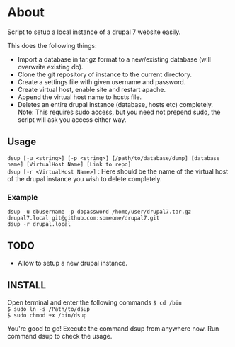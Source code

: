 # About

Script to setup a local instance of a drupal 7 website easily.

This does the following things:

* Import a database in tar.gz format to a new/existing database (will overwrite existing db).
* Clone the git repository of instance to the current directory.
* Create a settings file with given username and password.
* Create virtual host, enable site and restart apache.
* Append the virtual host name to hosts file.
* Deletes an entire drupal instance (database, hosts etc) completely.
Note: This requires sudo access, but you need not prepend sudo, the script will ask you access either way.

## Usage

`dsup [-u <string>] [-p <string>] [/path/to/database/dump] [database name] [VirtualHost Name] [Link to repo]`  
`dsup [-r <VirtualHost Name>]` : Here <Virtual Host Name> should be the name of the virtual host of the drupal instance you wish to delete completely.

### Example

`dsup -u dbusername -p dbpassword /home/user/drupal7.tar.gz drupal7.local git@github.com:someone/drupal7.git`  
`dsup -r drupal.local`
## TODO

* Allow to setup a new drupal instance.

## INSTALL

Open terminal and enter the following commands
`$ cd /bin`  
`$ sudo ln -s /Path/to/dsup`  
`$ sudo chmod +x /bin/dsup`  

You're good to go! Execute the command dsup from anywhere now.
Run command dsup to check the usage.